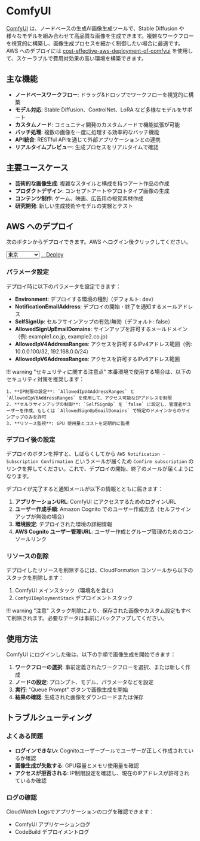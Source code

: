 # ComfyUI

[ComfyUI](https://github.com/comfyanonymous/ComfyUI) は、ノードベースの生成AI画像生成ツールで、Stable Diffusion や様々なモデルを組み合わせて高品質な画像を生成できます。複雑なワークフローを視覚的に構築し、画像生成プロセスを細かく制御したい場合に最適です。AWS へのデプロイには [cost-effective-aws-deployment-of-comfyui](https://github.com/aws-samples/cost-effective-aws-deployment-of-comfyui) を使用して、スケーラブルで費用対効果の高い環境を構築できます。

## 主な機能

- **ノードベースワークフロー**: ドラッグ&ドロップでワークフローを視覚的に構築
- **モデル対応**: Stable Diffusion、ControlNet、LoRA など多様なモデルをサポート
- **カスタムノード**: コミュニティ開発のカスタムノードで機能拡張が可能
- **バッチ処理**: 複数の画像を一度に処理する効率的なバッチ機能
- **API統合**: RESTful APIを通じて外部アプリケーションとの連携
- **リアルタイムプレビュー**: 生成プロセスをリアルタイムで確認

## 主要ユースケース

- **芸術的な画像生成**: 複雑なスタイルと構成を持つアート作品の作成
- **プロダクトデザイン**: コンセプトアートやプロトタイプ画像の生成
- **コンテンツ制作**: ゲーム、映画、広告用の視覚素材作成
- **研究開発**: 新しい生成技術やモデルの実験とテスト

## AWS へのデプロイ

次のボタンからデプロイできます。AWS へログイン後クリックしてください。

<div class="solution-card__actions">
  <div class="solution-card__deployment">
    <select class="region-selector">
      <option value="ap-northeast-1">東京</option>
      <option value="ap-northeast-3">大阪</option>
      <option value="us-east-1">バージニア</option>
      <option value="us-west-2">オレゴン</option>
    </select>
    <a href="https://ap-northeast-1.console.aws.amazon.com/cloudformation/home#/stacks/create/review?stackName=ComfyUIDeploymentStack&templateURL=https://aws-ml-jp.s3.ap-northeast-1.amazonaws.com/asset-deployments/ComfyUIDeploymentStack.yaml" class="deployment-button md-button" target="_blank">
      <i class="fa-solid fa-rocket"></i>　Deploy
    </a>
  </div>
</div>

### パラメータ設定

デプロイ時に以下のパラメータを設定できます：

* **Environment**: デプロイする環境の種別（デフォルト: dev）
* **NotificationEmailAddress**: デプロイの開始・終了を通知するメールアドレス
* **SelfSignUp**: セルフサインアップの有効/無効（デフォルト: false）
* **AllowedSignUpEmailDomains**: サインアップを許可するメールドメイン（例: example1.co.jp, example2.co.jp）
* **AllowedIpV4AddressRanges**: アクセスを許可するIPv4アドレス範囲（例: 10.0.0.100/32, 192.168.0.0/24）
* **AllowedIpV6AddressRanges**: アクセスを許可するIPv6アドレス範囲

!!! warning "セキュリティに関する注意点"
    本番環境で使用する場合は、以下のセキュリティ対策を推奨します：

    1. **IP制限の設定**: `AllowedIpV4AddressRanges` と `AllowedIpV6AddressRanges` を使用して、アクセス可能なIPアドレスを制限
    2. **セルフサインアップの制御**: `SelfSignUp` を `false` に設定し、管理者がユーザーを作成、もしくは `AllowedSignUpEmailDomains` で特定のドメインからのサインアップのみを許可
    3. **リソース監視**: GPU 使用量とコストを定期的に監視

### デプロイ後の設定

デプロイのボタンを押すと、しばらくしてから `AWS Notification - Subscription Confirmation` というメールが届くため `Confirm subscription` のリンクを押してください。これで、デプロイの開始、終了のメールが届くようになります。

デプロイが完了すると通知メールが以下の情報とともに届きます：

1. **アプリケーションURL**: ComfyUI にアクセスするためのログインURL
2. **ユーザー作成手順**: Amazon Cognito でのユーザー作成方法（セルフサインアップが無効の場合）
3. **環境設定**: デプロイされた環境の詳細情報
4. **AWS Cognito ユーザー管理URL**: ユーザー作成とグループ管理のためのコンソールリンク

### リソースの削除

デプロイしたリソースを削除するには、CloudFormation コンソールから以下のスタックを削除します：

1. ComfyUI メインスタック（環境名を含む）
2. `ComfyUIDeploymentStack` デプロイメントスタック

!!! warning "注意"
    スタック削除により、保存された画像やカスタム設定もすべて削除されます。必要なデータは事前にバックアップしてください。

## 使用方法

ComfyUI にログインした後は、以下の手順で画像生成を開始できます：

1. **ワークフローの選択**: 事前定義されたワークフローを選択、または新しく作成
2. **ノードの設定**: プロンプト、モデル、パラメータなどを設定
3. **実行**: "Queue Prompt" ボタンで画像生成を開始
4. **結果の確認**: 生成された画像をダウンロードまたは保存

## トラブルシューティング

### よくある問題

- **ログインできない**: Cognitoユーザープールでユーザーが正しく作成されているか確認
- **画像生成が失敗する**: GPU容量とメモリ使用量を確認
- **アクセスが拒否される**: IP制限設定を確認し、現在のIPアドレスが許可されているか確認

### ログの確認

CloudWatch Logsでアプリケーションのログを確認できます：

- ComfyUI アプリケーションログ
- CodeBuild デプロイメントログ

